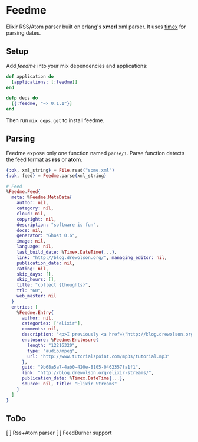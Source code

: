 Feedme
======
Elixir RSS/Atom parser built on erlang's **xmerl** xml parser. It uses [timex](https://github.com/bitwalker/timex) for parsing dates.

## Setup

Add *feedme* into your mix dependencies and applications:

```elixir
def application do
  [applications: [:feedme]]
end

defp deps do
  [{:feedme, "~> 0.1.1"}]
end
```
Then run ```mix deps.get``` to install feedme.

## Parsing

Feedme expose only one function named ```parse/1```. Parse function detects the feed format as **rss** or **atom**.

```elixir
{:ok, xml_string} = File.read("some.xml")
{:ok, feed} = Feedme.parse(xml_string)

# Feed
%Feedme.Feed{
  meta: %Feedme.MetaData{
    author: nil,
    category: nil,
    cloud: nil,
    copyright: nil,
    description: "software is fun",
    docs: nil,
    generator: "Ghost 0.6",
    image: nil,
    language: nil,
    last_build_date: %Timex.DateTime{...},
    link: "http://blog.drewolson.org/", managing_editor: nil,
    publication_date: nil, 
    rating: nil,
    skip_days: [],
    skip_hours: [],
    title: "collect {thoughts}",
    ttl: "60",
    web_master: nil
  }
  entries: [
    %Feedme.Entry{
      author: nil,
      categories: ["elixir"],
      comments: nil,
      description: "<p>I previously <a href=\"http://blog.drewolson.org/the-value-of-explicitness/\">wrote</a> about explicitness in Elixir. One of my favorite ways the language embraces explicitness is in its distinction between eager and lazy operations on collections. Any time you use the <code>Enum</code> module, you're performing an eager operation. Your collection will be transformed/mapped/enumerated immediately. When you use</p>",
      enclosure: %Feedme.Enclosure{
        length: "12216320",
        type: "audio/mpeg",
        url: "http://www.tutorialspoint.com/mp3s/tutorial.mp3"
      },
      guid: "9b68a5a7-4ab0-420e-8105-0462357fa1f1",
      link: "http://blog.drewolson.org/elixir-streams/",
      publication_date: %Timex.DateTime{...},
      source: nil, title: "Elixir Streams"
    }
  ]
}
```

## ToDo

[ ] Rss+Atom parser
[ ] FeedBurner support
